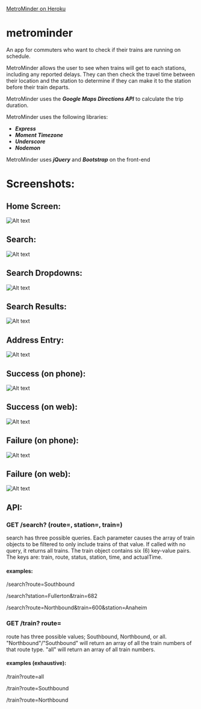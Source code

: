 [MetroMinder on Heroku](https://metrominder.herokuapp.com/)
# metrominder
An app for commuters who want to check if their trains are running on schedule.

MetroMinder allows the user to see when trains will get to each stations, including any reported delays. They can then check the travel time between their location and the station to determine if they can make it to the station before their train departs.

MetroMinder uses the **_Google Maps Directions API_** to calculate the trip duration.

MetroMinder uses the following libraries:
* **_Express_**
* **_Moment Timezone_**
* **_Underscore_**
* **_Nodemon_**

MetroMinder uses **_jQuery_** and **_Bootstrap_** on the front-end

# Screenshots:

## Home Screen:

![Alt text](/screenshots/phone-home.png?raw=true "Optional Title")

## Search:

![Alt text](/screenshots/search.png?raw=true "Optional Title")

## Search Dropdowns:

![Alt text](/screenshots/search-dropdown.png?raw=true "Optional Title")

## Search Results:

![Alt text](/screenshots/search-results.png?raw=true "Optional Title")

## Address Entry:

![Alt text](/screenshots/address-entry.png?raw=true "Optional Title")

## Success (on phone):

![Alt text](/screenshots/phone-success.png?raw=true "Optional Title")

## Success (on web):

![Alt text](/screenshots/web-success.png?raw=true "Optional Title")

## Failure (on phone):

![Alt text](/screenshots/phone-failure.png?raw=true "Optional Title")

## Failure (on web):

![Alt text](/screenshots/web-failure.png?raw=true "Optional Title")

<h2>API:</h2>

<h3>GET /search? (route=, station=, train=)</h3>
 <p> search has three possible queries. Each parameter causes the array of train objects to be filtered to only include trains of that value. If called with no query, it returns all trains.
  The train object contains six (6) key-value pairs. The keys are: train, route, status, station, time, and actualTime.</p>
  <h4>examples:</h4>
    <p>/search?route=Southbound</p>
    <p>/search?station=Fullerton&train=682</p>
    <p>/search?route=Northbound&train=600&station=Anaheim</p>
<h3>GET /train? route=</h3>
 <p> route has three possible values; Southbound, Northbound, or all.
  "Northbound"/"Southbound" will return an array of all the train numbers of that route type. "all" will return an array of all train numbers.</p>
  <h4>examples (exhaustive):</h4>
    <p>/train?route=all</p>
    <p>/train?route=Southbound</p>
    <p>/train?route=Northbound</p>
